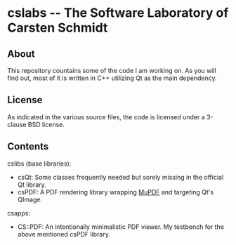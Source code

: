 cslabs -- The Software Laboratory of Carsten Schmidt
====================================================

About
-----

This repository countains some of the code I am working on.
As you will find out, most of it is written in C++ utilizing Qt as the main dependency.

License
-------

As indicated in the various source files, the code is licensed under a 3-clause BSD license.

Contents
--------

cslibs (base libraries):

* csQt: Some classes frequently needed but sorely missing in the official Qt library.
* csPDF: A PDF rendering library wrapping [MuPDF](http://www.mupdf.com/) and targeting Qt's QImage.

csapps:

* CS::PDF: An intentionally minimalistic PDF viewer. My testbench for the above mentioned csPDF library.

